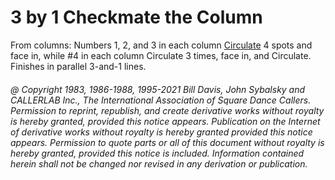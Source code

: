 
# 3 by 1 Checkmate the Column

From columns: Numbers 1, 2, and 3 in each column
[Circulate](../b1/circulate.md) 4 spots and face in, while #4 in each column
Circulate 3 times, face in, and Circulate. Finishes in
parallel 3-and-1 lines.

###### @ Copyright 1983, 1986-1988, 1995-2021 Bill Davis, John Sybalsky and CALLERLAB Inc., The International Association of Square Dance Callers. Permission to reprint, republish, and create derivative works without royalty is hereby granted, provided this notice appears. Publication on the Internet of derivative works without royalty is hereby granted provided this notice appears. Permission to quote parts or all of this document without royalty is hereby granted, provided this notice is included. Information contained herein shall not be changed nor revised in any derivation or publication.
